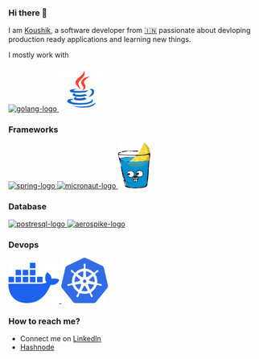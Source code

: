 ### Hi there 👋
I am [Koushik](https://www.linkedin.com/in/koushik-maharaj-2a540199/), a software developer from [🇮🇳](https://en.wikipedia.org/wiki/India) passionate about devloping production ready applications and learning new things.

I mostly work with
<p float="left">
    <a href="https://go.dev/" target="_blank">
        <img src="https://go.dev/blog/go-brand/Go-Logo/PNG/Go-Logo_Blue.png" alt="golang-logo" height="100"/>
    </a>
    <a href="https://www.java.com/en/" target="_blank">
        <img height="90" width="90" src="./assets/icons8-java-240.png" alt="java-coffee-cup-logo"/>
    </a>
</p>

### Frameworks
<p float="left">
    <a href="https://spring.io/" target="_blank">
        <img height="90" width="85" src="https://spring.io/img/spring.svg" alt="spring-logo"/>
    </a>
    <a href="https://micronaut.io/" target="_blank">
        <img src="https://objectcomputing.com/files/2716/2256/3799/micronaut_stacked_black.png" alt="micronaut-logo" height="85"/>
    </a>
    <a href="https://gin-gonic.com/" target="_blank">
        <img src="./assets/gin-gonic-logo.png" alt="gin-gonic-logo" height="90"/>
    </a>
</p>

### Database
<p float="left">
    <a href="https://www.postgresql.org/" target="_blank" >
        <img height="80" src="https://www.postgresql.org/media/img/about/press/elephant.png" alt="postresql-logo"/>
    </a>
    <a href="https://aerospike.com/" target="_blank">
        <img src="http://www.w3.org/2000/svg" alt="aerospike-logo" height="80"/>
    </a>
</p>

### Devops
<p float="left">
    <a href="https://www.docker.com/" target="_blank" >
        <img height="80" src="./assets/docker-mark-blue.png" alt="docker-logo"/>
    </a>
    <a href="https://kubernetes.io/" target="_blank">
        <img src="./assets/k8s.png" alt="k8s-logo" height="90"/>
    </a>
</p>

### How to reach me?
- Connect me on [LinkedIn](https://www.linkedin.com/in/koushik-maharaj-2a540199/)
- [Hashnode](https://hashnode.com/@koushikmaharaj)
<!--
**KoushikMaharaj/KoushikMaharaj** is a ✨ _special_ ✨ repository because its `README.md` (this file) appears on your GitHub profile.

Here are some ideas to get you started:

- 🔭 I’m currently working on ...
- 🌱 I’m currently learning ...
- 👯 I’m looking to collaborate on ...
- 🤔 I’m looking for help with ...
- 💬 Ask me about ...
- 📫 How to reach me: ...
- 😄 Pronouns: ...
- ⚡ Fun fact: ...
-->
